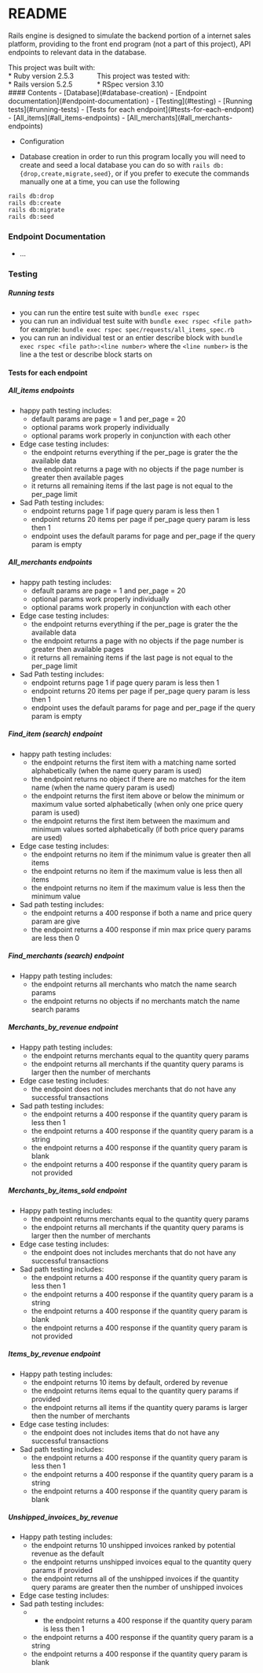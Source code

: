 # README




Rails engine is designed to simulate the backend portion of a internet sales platform,
providing to the front end program (not a part of this project), API endpoints to relevant data in the database.
<div style="display: inline-block; margin: auto">
This project was built with:<br>
* Ruby version 2.5.3<br>
* Rails version 5.2.5
</div>
<div style="display: inline-block; margin: auto">
This project was tested with:<br>
* RSpec version 3.10
</div>
<div style="content: ""; clear: both; display: table"></div>
#### Contents
- [Database](#database-creation)
- [Endpoint documentation](#endpoint-documentation)
- [Testing](#testing)
  - [Running tests](#running-tests)
  - [Tests for each endpoint](#tests-for-each-endpont)
    - [All_items](#all_items-endpoints)
    - [All_merchants](#all_merchants-endpoints)



* Configuration

* Database creation
in order to run this program locally you will need to create and seed a local database you can do so with `rails db:{drop,create,migrate,seed}`, or if you prefer to execute the commands manually one at a time, you can use the following

```
rails db:drop
rails db:create
rails db:migrate
rails db:seed
```

### Endpoint Documentation


* ...

### Testing
##### Running tests
- you can run the entire test suite with `bundle exec rspec`
- you can run an individual test suite with `bundle exec rspec <file path>` for example: `bundle exec rspec spec/requests/all_items_spec.rb`
- you can run an individual test or an entier describe block with `bundle exec rspec <file path>:<line number>` where the `<line number>` is the line a the test or describe block starts on


#### Tests for each endpoint
##### All_items endpoints
- happy path testing includes:
  - default params are page = 1 and per_page = 20
  - optional params work properly individually
  - optional params work properly in conjunction with each other
- Edge case testing includes:
  - the endpoint returns everything if the per_page is grater the the available data
  - the endpoint returns a page with no objects if the page number is greater then available pages
  - it returns all remaining items if the last page is not equal to the per_page limit
- Sad Path testing includes:
  - endpoint returns page 1 if page query param is less then 1
  - endpoint returns 20 items per page if per_page query param is less then 1
  - endpoint uses the default params for page and per_page if the query param is empty

##### All_merchants endpoints
- happy path testing includes:
  - default params are page = 1 and per_page = 20
  - optional params work properly individually
  - optional params work properly in conjunction with each other
- Edge case testing includes:
  - the endpoint returns everything if the per_page is grater the the available data
  - the endpoint returns a page with no objects if the page number is greater then available pages
  - it returns all remaining items if the last page is not equal to the per_page limit
- Sad Path testing includes:
  - endpoint returns page 1 if page query param is less then 1
  - endpoint returns 20 items per page if per_page query param is less then 1
  - endpoint uses the default params for page and per_page if the query param is empty

##### Find_item (search) endpoint
- happy path testing includes:
  - the endpoint returns the first item with a matching name sorted alphabetically (when the name query param is used)
  - the endpoint returns no object if there are no matches for the item name (when the name query param is used)
  - the endpoint returns the first item above or below the minimum or maximum value sorted alphabetically (when only one price query param is used)
  - the endpoint returns the first item between the maximum and minimum values sorted alphabetically (if both price query params are used)
- Edge case testing includes:
  - the endpoint returns no item if the minimum value is greater then all items
  - the endpoint returns no item if the maximum value is less then all items
  - the endpoint returns no item if the maximum value is less then the minimum value
- Sad path testing includes:
  - the endpoint returns a 400 response if both a name and price query param are give
  - the endpoint returns a 400 response if min max price query params are less then 0

##### Find_merchants (search) endpoint
- Happy path testing includes:
  - the endpoint returns all merchants who match the name search params
  - the endpoint returns no objects if no merchants match the name search params

##### Merchants_by_revenue endpoint
- Happy path testing includes:
  - the endpoint returns merchants equal to the quantity query params
  - the endpoint returns all merchants if the quantity query params is larger then the number of merchants
- Edge case testing includes:
  - the endpoint does not includes merchants that do not have any successful transactions
- Sad path testing includes:
  - the endpoint returns a 400 response if the quantity query param is less then 1
  - the endpoint returns a 400 response if the quantity query param is a string
  - the endpoint returns a 400 response if the quantity query param is blank
  - the endpoint returns a 400 response if the quantity query param is not provided

##### Merchants_by_items_sold endpoint
- Happy path testing includes:
  - the endpoint returns merchants equal to the quantity query params
  - the endpoint returns all merchants if the quantity query params is larger then the number of merchants
- Edge case testing includes:
  - the endpoint does not includes merchants that do not have any successful transactions
- Sad path testing includes:
  - the endpoint returns a 400 response if the quantity query param is less then 1
  - the endpoint returns a 400 response if the quantity query param is a string
  - the endpoint returns a 400 response if the quantity query param is blank
  - the endpoint returns a 400 response if the quantity query param is not provided

##### Items_by_revenue endpoint
- Happy path testing includes:
  - the endpoint returns 10 items by default, ordered by revenue
  - the endpoint returns items equal to the quantity query params if provided
  - the endpoint returns all items if the quantity query params is larger then the number of merchants
- Edge case testing includes:
  - the endpoint does not includes items that do not have any successful transactions
- Sad path testing includes:
  - the endpoint returns a 400 response if the quantity query param is less then 1
  - the endpoint returns a 400 response if the quantity query param is a string
  - the endpoint returns a 400 response if the quantity query param is blank

##### Unshipped_invoices_by_revenue
- Happy path testing includes:
  - the endpoint returns 10 unshipped invoices ranked by potential revenue as the default
  - the endpoint returns unshipped invoices equal to the quantity query params if provided
  - the endpoint returns all of the unshipped invoices if the quantity query params are greater then the number of unshipped invoices
- Edge case testing includes:
- Sad path testing includes:
  - - the endpoint returns a 400 response if the quantity query param is less then 1
  - the endpoint returns a 400 response if the quantity query param is a string
  - the endpoint returns a 400 response if the quantity query param is blank

